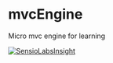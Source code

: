 # mvcEngine
Micro mvc engine for learning

[![SensioLabsInsight](https://insight.sensiolabs.com/projects/0a057405-7095-44f9-9112-9c7388c15d7c/big.png)](https://insight.sensiolabs.com/projects/0a057405-7095-44f9-9112-9c7388c15d7c)
